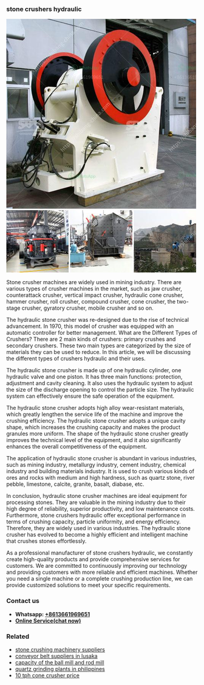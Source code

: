<h3>stone crushers hydraulic</h3><img src='1706754263.jpg' alt=''><p>Stone crusher machines are widely used in mining industry. There are various types of crusher machines in the market, such as jaw crusher, counterattack crusher, vertical impact crusher, hydraulic cone crusher, hammer crusher, roll crusher, compound crusher, cone crusher, the two-stage crusher, gyratory crusher, mobile crusher and so on. </p><p>The hydraulic stone crusher was re-designed due to the rise of technical advancement. In 1970, this model of crusher was equipped with an automatic controller for better management. What are the Different Types of Crushers? There are 2 main kinds of crushers: primary crushes and secondary crushers. These two main types are categorized by the size of materials they can be used to reduce. In this article, we will be discussing the different types of crushers hydraulic and their uses. </p><p>The hydraulic stone crusher is made up of one hydraulic cylinder, one hydraulic valve and one piston. It has three main functions: protection, adjustment and cavity cleaning. It also uses the hydraulic system to adjust the size of the discharge opening to control the particle size. The hydraulic system can effectively ensure the safe operation of the equipment. </p><p>The hydraulic stone crusher adopts high alloy wear-resistant materials, which greatly lengthen the service life of the machine and improve the crushing efficiency. The hydraulic stone crusher adopts a unique cavity shape, which increases the crushing capacity and makes the product granules more uniform. The shape of the hydraulic stone crusher greatly improves the technical level of the equipment, and it also significantly enhances the overall competitiveness of the equipment. </p><p>The application of hydraulic stone crusher is abundant in various industries, such as mining industry, metallurgy industry, cement industry, chemical industry and building materials industry. It is used to crush various kinds of ores and rocks with medium and high hardness, such as quartz stone, river pebble, limestone, calcite, granite, basalt, diabase, etc.</p><p>In conclusion, hydraulic stone crusher machines are ideal equipment for processing stones. They are valuable in the mining industry due to their high degree of reliability, superior productivity, and low maintenance costs. Furthermore, stone crushers hydraulic offer exceptional performance in terms of crushing capacity, particle uniformity, and energy efficiency. Therefore, they are widely used in various industries. The hydraulic stone crusher has evolved to become a highly efficient and intelligent machine that crushes stones effortlessly. </p><p>As a professional manufacturer of stone crushers hydraulic, we constantly create high-quality products and provide comprehensive services for customers. We are committed to continuously improving our technology and providing customers with more reliable and efficient machines. Whether you need a single machine or a complete crushing production line, we can provide customized solutions to meet your specific requirements.</p><h3>Contact us</h3><ul><li><strong>Whatsapp:&nbsp;<a href="https://wa.me/8613661969651">+8613661969651</a></strong></li><li><a href="https://swt.shibang-china.com/?git&amp;zhl&amp;stone crushers hydraulic"><strong>Online Service(chat now)</strong></a></li></ul><h3>Related</h3><ul><li><a href='stone crushing machinery suppliers.md'>stone crushing machinery suppliers</a></li><li><a href='conveyor belt suppliers in lusaka.md'>conveyor belt suppliers in lusaka</a></li><li><a href='capacity of the ball mill and rod mill.md'>capacity of the ball mill and rod mill</a></li><li><a href='quartz grinding plants in philippines.md'>quartz grinding plants in philippines</a></li><li><a href='10 tph cone crusher price.md'>10 tph cone crusher price</a></li></ul>